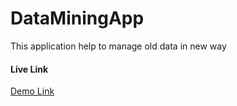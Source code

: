 # DataMiningApp
This application help to manage old data in new way


#### Live Link
[Demo Link](http://thawing-lowlands-7896.herokuapp.com/)